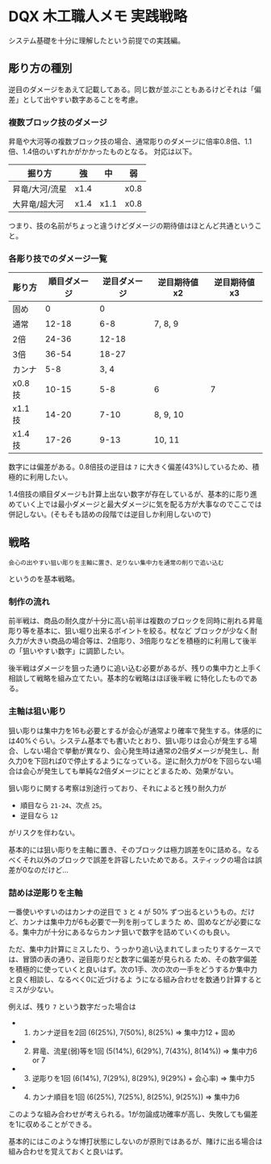 # DQX 木工職人メモ 実践戦略

システム基礎を十分に理解したという前提での実践編。

## 彫り方の種別

逆目のダメージをあえて記載してある。同じ数が並ぶこともあるけどそれは「偏差」として出やすい数字あることを考慮。

### 複数ブロック技のダメージ

昇竜や大河等の複数ブロック技の場合、通常彫りのダメージに倍率0.8倍、1.1倍、1.4倍のいずれかがかかったものとなる。
対応は以下。

|掘り方|強|中|弱|
|----|----|----|----|
|昇竜/大河/流星|x1.4||x0.8|
|大昇竜/超大河|x1.4|x1.1|x0.8|

つまり、技の名前がちょっと違うけどダメージの期待値はほとんど共通ということ。

### 各彫り技でのダメージ一覧

|彫り方|順目ダメージ|逆目ダメージ|逆目期待値x2|逆目期待値x3|
|----|----|----|----|----|
|固め|0|0|||
|通常|12-18|6-8|7, 8, 9||
|2倍|24-36|12-18|||
|3倍|36-54|18-27|||
|カンナ|5-8|3, 4|||
|x0.8技|10-15|5-8|6|7|
|x1.1技|14-20|7-10|8, 9, 10||
|x1.4技|17-26|9-13|10, 11|

数字には偏差がある。0.8倍技の逆目は `7` に大きく偏差(43%)しているため、積極的に利用したい。

1.4倍技の順目ダメージも計算上出ない数字が存在しているが、基本的に彫り進めていく上では最小ダメージと最大ダメージに気を配る方が大事なのでここでは併記しない。(そもそも詰めの段階では逆目しか利用しないので)

## 戦略

```
会心の出やすい狙い彫りを主軸に置き、足りない集中力を通常の削りで追い込む
```

というのを基本戦略。

### 制作の流れ

前半戦は、商品の耐久度が十分に高い前半は複数のブロックを同時に削れる昇竜彫り等を基本に、狙い堀り出来るポイントを絞る。杖など
ブロックが少なく耐久力が大きい商品の場合等は、2倍彫り、3倍彫りなどを積極的に利用して後半の「狙いやすい数字」に調節したい。

後半戦はダメージを狙った通りに追い込む必要があるが、残りの集中力と上手く相談して戦略を組み立てたい。基本的な戦略はほぼ後半戦
に特化したものである。

### 主軸は狙い彫り

狙い彫りは集中力を16も必要とするが会心が通常より確率で発生する。体感的には40%ぐらい。システム基本でも書いたとおり、狙い彫りは会心が発生する場合、しない場合で挙動が異なり、会心発生時は通常の2倍ダメージが発生し、耐久力0を下回れば0で停止するようになっている。逆に耐久力が0を下回らない場合は会心が発生しても単純な2倍ダメージにとどまるため、効果がない。

狙い彫りに関する考察は別途行っており、それによると残り耐久力が

- 順目なら `21-24`、次点 `25`。
- 逆目なら `12`

がリスクを伴わない。

基本的には狙い彫りを主軸に置き、そのブロックは極力誤差を0に詰める。なるべくそれ以外のブロックで誤差を許容したいためである。スティックの場合は誤差が0なのだけど…

### 詰めは逆彫りを主軸

一番使いやすいのはカンナの逆目で `3` と `4` が 50% ずつ出るというもの。だけど、カンナは集中力が6も必要で一列を削ってしまうた
め、固めなどが必要になる。集中力が十分にあるならカンナ狙いで数字を詰めていくのも良い。

ただ、集中力計算にミスしたり、うっかり追い込まれてしまったりするケースでは、冒頭の表の通り、逆目彫りだと数字に偏差が見られる
ため、その数字偏差を積極的に使っていくと良いはず。次の1手、次の次の一手をどうするか集中力と良く相談し、なるべく0に近づけるよ
うになる組み合わせを数通り計算するとミスが少ない。

例えば、残り `7` という数字だった場合は

- 1. カンナ逆目を2回 (6(25%), 7(50%), 8(25%) => 集中力12 + 固め
- 2. 昇竜、流星(弱)等を1回 (5(14%), 6(29%), 7(43%), 8(14%)) => 集中力6 or 7
- 3. 逆彫りを1回 (6(14%), 7(29%), 8(29%), 9(29%) + 会心率) => 集中力5
- 4. カンナ順目を1回 (6(25%), 7(25%), 8(25%), 9(25%)) =>  集中力6

このような組み合わせが考えられる。1が勿論成功確率が高し、失敗しても偏差を1に収めることができる。

基本的にはこのような博打状態にしないのが原則ではあるが、賭けに出る場合は組み合わせを覚えておくと良いはず。
